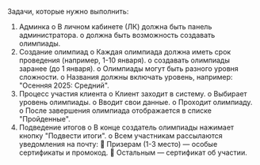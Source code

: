 Задачи, которые нужно выполнить:

1. Админка
   o В личном кабинете (ЛК) должна быть панель администратора.
   o должна быть возможность создавать олимпиады.
2. Создание олимпиад
   o Каждая олимпиада должна иметь срок проведения (например, 1-10 января).
   o создавать олимпиады заранее (до 1 января).
   o Олимпиады могут быть разного уровня сложности.
   o Названия должны включать уровень, например: "Осенняя 2025: Средний".
3. Процесс участия клиента
   o Клиент заходит в систему.
   o Выбирает уровень олимпиады.
   o Вводит свои данные.
   o Проходит олимпиаду.
   o После завершения олимпиада отображается в списке "Пройденные".
4. Подведение итогов
   o В конце создатель олимпиады нажимает кнопку "Подвести итоги".
   o Всем участникам рассылаются уведомления на почту:
    Призерам (1-3 место) — особые сертификаты и промокод.
    Остальным — сертификат об участии.
